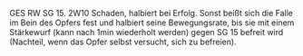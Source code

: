 GES RW SG 15.
2W10 Schaden, halbiert bei Erfolg.
Sonst beißt sich die Falle im Bein des Opfers fest und halbiert seine Bewegungsrate, bis sie mit einem Stärkewurf (kann nach 1min wiederholt werden) gegen SG 15 befreit wird (Nachteil, wenn das Opfer selbst versucht, sich zu befreien).